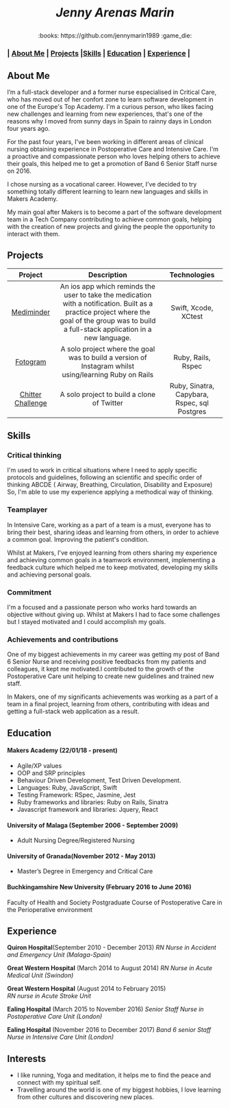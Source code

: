 
# <p align="center">  *Jenny Arenas Marin*  </p>
<p align="center">:books: https://github.com/jennymarin1989 :game_die:



### | [About Me](#about-Me) | [Projects](#projects) |[Skills](#skills) | [Education](#education) | [Experience](#experience) |



## About Me


I’m a full-stack developer and a former nurse especialised in Critical Care, who has moved out of her confort zone to learn software development in one of the Europe's Top Academy. I'm a curious person, who likes facing new challenges and learning from new experiences, that's one of the reasons why I moved from sunny days in Spain to rainny days in London four years ago.

For the past four years, I've been working in different areas of clinical nursing obtaining  experience in Postoperative Care and Intensive Care. I'm a proactive and compassionate person who loves helping others to achieve their goals, this helped me to get a promotion of Band 6 Senior Staff nurse on 2016.

I chose nursing as a vocational career. However, I’ve decided to try something totally different learning to learn new languages and skills in Makers Academy. 

My main goal after Makers is to become a part of  the software development team in a Tech Company contributing to achieve common goals, helping with the creation of new projects and giving the people the opportunity to interact with them.


## Projects


|  Project  |      Description    |  Technologies |
| :---------: | :-----------------: | :-----------: |
|  [Mediminder](https://github.com/jennymarin1989/mediminder.git) | An ios app which reminds the user to take the medication with a notification. Built as a practice project where the goal of the group was to build a full-stack application in a new language.  | Swift, Xcode, XCtest |
|   [Fotogram](https://github.com/jennymarin1989/instagram-challenge.git)  | A solo project where the goal was to build a version of Instagram whilst using/learning Ruby on Rails | Ruby, Rails, Rspec|
| [Chitter Challenge](https://github.com/jennymarin1989/chitter-challenge.git) | A solo project to build a clone of Twitter | Ruby, Sinatra, Capybara, Rspec, sql Postgres |


## Skills


### Critical thinking

I'm used to work in critical situations where I need to apply specific protocols and guidelines, following an scientific and specific order of thinking  ABCDE ( Airway, Breathing, Circulation, Disability and Exposure) So, I'm able to use my experience  applying a methodical way of thinking. 


### Teamplayer

In Intensive Care, working as a part of a team is a must, everyone has to bring their best, sharing ideas and learning from others, in order to achieve a common goal. Improving the patient's condition.

Whilst at Makers, I've enjoyed learning from others sharing my experience and achieving common goals in a teamwork environment, implementing a feedback culture which helped me to keep motivated, developing my skills and achieving personal goals.


### Commitment

I'm a focused and a passionate person who works hard towards an objective without giving up.
Whilst at Makers I had to face some challenges but I stayed motivated and I could accomplish my goals.


### Achievements and contributions

One of my biggest achievements in my career was getting my post of Band 6 Senior Nurse and receiving positive feedbacks from my patients and colleagues, it kept me motivated.I contributed to the growth of the Postoperative Care unit helping to create new guidelines and trained new staff.

In Makers, one of my significants achievements was  working as a part of a team in a final project, learning from others, contributing with ideas and getting a full-stack web application as a result.



## Education


#### Makers Academy (22/01/18 - present)

- Agile/XP values
- OOP and SRP principles
- Behaviour Driven Development, Test Driven Development.
- Languages: Ruby, JavaScript, Swift
- Testing Framework: RSpec, Jasmine, Jest
- Ruby frameworks and libraries: Ruby on Rails, Sinatra
- Javascript framework and libraries: Jquery, React


#### University of Malaga (September 2006 - September 2009)
- Adult Nursing Degree/Registered Nursing

#### University of Granada(November 2012 - May 2013)
- Master’s Degree in Emergency and Critical Care

#### Buchkingamshire New University (February 2016 to June 2016)
Faculty of Health and Society
Postgraduate Course of Postoperative Care in the Perioperative environment	


## Experience


**Quiron Hospital**(September 2010 - December 2013)
*RN Nurse in Accident and Emergency Unit (Malaga-Spain)*

**Great Western Hospital** (March 2014 to August 2014)
*RN Nurse in Acute Medical Unit (Swindon)*

**Great Western Hospital** (August 2014 to February 2015)   
*RN nurse in Acute Stroke Unit*  

**Ealing Hospital** (March 2015 to November 2016)
*Senior Staff Nurse in Postoperative Care Unit (London)*

**Ealing Hospital** (November 2016 to December 2017)
*Band 6 senior Staff Nurse in Intensive Care Unit (London)*


## Interests

- I like running, Yoga and meditation, it helps me to find the peace and connect with my spiritual self.
- Travelling around the world is one of my biggest hobbies, I love learning from other cultures and discovering new places.





